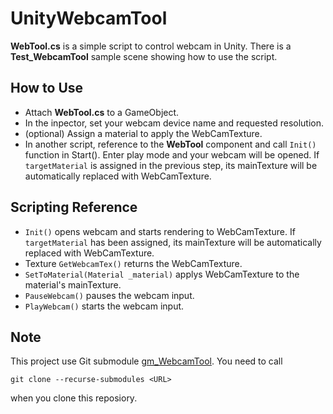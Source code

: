 # UnityWebcamTool
**WebTool.cs** is a simple script to control webcam in Unity.
There is a **Test_WebcamTool** sample scene showing how to use the script.

How to Use
---
- Attach **WebTool.cs** to a GameObject.
- In the inpector, set your webcam device name and requested resolution.
- (optional) Assign a material to apply the WebCamTexture.
- In another script, reference to the **WebTool** component and call `Init()` function in Start(). Enter play mode and your webcam will be opened. If `targetMaterial` is assigned in the previous step, its mainTexture will be automatically replaced with WebCamTexture.

Scripting Reference
---
- `Init()` opens webcam and starts rendering to WebCamTexture. If `targetMaterial` has been assigned, its mainTexture will be automatically replaced with WebCamTexture.
- Texture `GetWebcamTex()` returns the WebCamTexture.
- `SetToMaterial(Material _material)` applys WebCamTexture to the material's mainTexture.
- `PauseWebcam()` pauses the webcam input.
- `PlayWebcam()` starts the webcam input.

Note
---
This project use Git submodule [gm_WebcamTool](https://github.com/GimChuang/gm_WebcamTool). You need to call
```
git clone --recurse-submodules <URL>
``` 
when you clone this reposiory.

